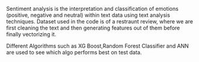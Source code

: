 Sentiment analysis is the interpretation and classification of emotions (positive, negative and neutral) within text data using text analysis techniques. Dataset used in the
code is of a restraunt review, where we are first cleaning the text and then generating features out of them before finally vectorizing it.

Different Algorithms such as XG Boost,Random Forest Classifier and ANN are used to see which algo performs best on test data.
